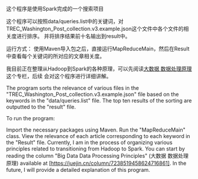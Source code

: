这个程序是使用Spark完成的一个搜索项目

这个程序可以按照data/queries.list中的关键词，对TREC_Washington_Post_collection.v3.example.json这个文件中各个文件的相关度进行排序。
并将排序结果前十名输出到result中。

运行方式：
使用Maven导入包之后，直接运行MapReduceMain，然后在Result中查看每个关键词的所对应的文章相关度。

我目前正在整理从Hadoop到Spark的各种原理，可以先阅读[大数据 数据处理原理](https://juejin.cn/column/7238519458624716861)这个专栏，后续
会对这个程序进行详细讲解。



The program sorts the relevance of various files in the "TREC_Washington_Post_collection.v3.example.json" file based on the keywords in the "data/queries.list" file. The top ten results of the sorting are outputted to the "result" file.

To run the program:

Import the necessary packages using Maven.
Run the "MapReduceMain" class.
View the relevance of each article corresponding to each keyword in the "Result" file.
Currently, I am in the process of organizing various principles related to transitioning from Hadoop to Spark. You can start by reading the column "Big Data Data Processing Principles" (大数据 数据处理原理) available at [https://juejin.cn/column/7238519458624716861]. In the future, I will provide a detailed explanation of this program.

